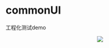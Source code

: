# commonUI

<p>
    工程化测试demo
</p>

<p align="center">
    <a href="https://github.com/voyageHu/commonUI/actions/workflows/main.yml">
        <img src="https://github.com/voyageHu/commonUI/actions/workflows/main.yml/badge.svg?branch=main" />
    </a>
</p>

